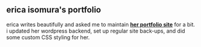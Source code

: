 ## erica isomura's portfolio

erica writes beautifully and asked me to maintain [**her portfolio site**](https://ericahiroko.ca/about.html) for a bit.
i updated her wordpress backend, set up regular site back-ups, and did some custom CSS styling for her.
